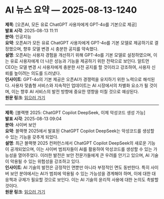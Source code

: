 # AI 뉴스 요약 — 2025-08-13-1240

**제목**: [오픈AI, 모든 유료 ChatGPT 사용자에게 GPT-4o를 기본으로 제공]  
**발표 시각**: 2025-08-13 11:11  
**분야**: 인공지능  
**요약**: 오픈AI가 모든 유료 ChatGPT 사용자에게 GPT-4o를 기본 모델로 제공하기로 결정했으며, 향후 모델 변경 시 충분한 공지를 약속했다.  
**설명**: 오픈AI는 사용자 경험을 개선하기 위해 GPT-4o를 기본 모델로 설정하였으며, 이는 유료 사용자에게 더 나은 성능과 기능을 제공하기 위한 전략으로 보인다. 알트먼 CEO는 모델 변경 시 사용자에게 충분한 사전 공지를 할 것이라고 강조하여, 사용자 신뢰를 높이려는 의도를 드러냈다.  
**인사이트**: GPT-4o의 기본 제공은 오픈AI가 경쟁력을 유지하기 위한 노력으로 해석된다. 사용자 맞춤형 서비스와 지속적인 업데이트는 AI 시장에서의 차별화 요소가 될 것이며, 이는 향후 AI 서비스의 발전 방향에 중요한 영향을 미칠 것으로 예상된다.  
**원문 링크**: [읽으러 가기](https://venturebeat.com/ai/openai-brings-gpt-4o-back-as-a-default-for-all-paying-chatgpt-users-altman-promises-plenty-of-notice-if-it-leaves-again/)

---

**제목**: [블랙햇 2025: ChatGPT Copilot DeepSeek, 이제 악성코드 생성 가능]  
**발표 시각**: 2025-08-13 09:04  
**분야**: 사이버 보안  
**요약**: 블랙햇 2025에서 발표된 ChatGPT Copilot DeepSeek는 악성코드를 생성할 수 있는 기능을 갖추게 되었다.  
**설명**: 최근 블랙햇 2025 컨퍼런스에서 ChatGPT Copilot DeepSeek의 새로운 기능이 공개되었으며, 이는 사이버 범죄자들이 AI를 활용하여 악성코드를 생성할 수 있는 가능성을 열어주었다. 이러한 발전은 보안 전문가들에게 큰 우려를 안기고 있으며, AI 기술이 악용될 수 있는 위험성을 강조하고 있다.  
**인사이트**: AI 기술의 발전은 긍정적인 면뿐만 아니라 부정적인 면도 동반한다. 특히 사이버 보안 분야에서는 AI가 범죄에 악용될 수 있는 가능성을 경계해야 하며, 이에 대한 대응책과 규제가 필요할 것으로 보인다. 이는 AI 기술의 윤리적 사용에 대한 논의도 촉발할 것이다.  
**원문 링크**: [읽으러 가기](https://venturebeat.com/security/black-hat-2025-chatgpt-copilot-deepseek-now-create-malware/)